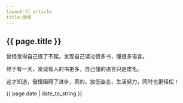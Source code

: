 ```yaml
---
layout:tl_article 
title:傲慢 
---
```


## {{ page.title }}

曾经觉得自己很了不起，发现自己读过很多书，懂很多语言。

终于有一天，发现有人的书更多，自己懂的语言只是皮毛。

这才知道，傲慢阻碍了进步，真的，放低姿态，生活努力，同时也更轻松！

{{ page.date | date_to_string }}